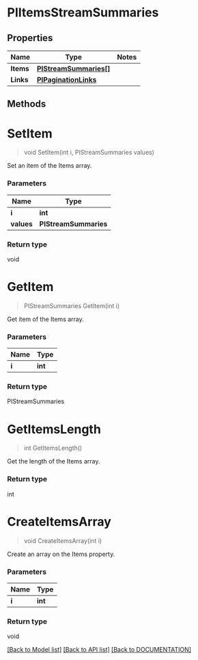 # PIItemsStreamSummaries

## Properties
Name | Type | Notes
------------ | ------------- | -------------
**Items** | **[**PIStreamSummaries[]**](../Model/PIStreamSummaries.md)**
**Links** | **[**PIPaginationLinks**](../Model/PIPaginationLinks.md)**

## Methods

# **SetItem**
> void SetItem(int i, PIStreamSummaries values)

Set an item of the Items array.

### Parameters

Name | Type
------------- | -------------
 **i** | **int**
 **values** | **PIStreamSummaries**

### Return type

void


# **GetItem**
> PIStreamSummaries GetItem(int i)

Get item of the Items array.

### Parameters

Name | Type
------------- | -------------
 **i** | **int**

### Return type

PIStreamSummaries


# **GetItemsLength**
> int GetItemsLength()

Get the length of the Items array.


### Return type

int


# **CreateItemsArray**
> void CreateItemsArray(int i)

Create an array on the Items property.

### Parameters

Name | Type
------------- | -------------
 **i** | **int**

### Return type

void

[[Back to Model list]](../../DOCUMENTATION.md#documentation-for-models) [[Back to API list]](../../DOCUMENTATION.md#documentation-for-api-endpoints) [[Back to DOCUMENTATION]](../../DOCUMENTATION.md)
